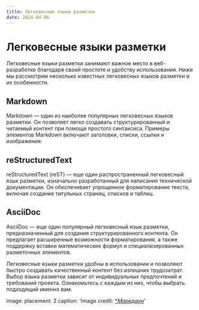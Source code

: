 ```yaml
---
title: Легковесные языки разметки
date: 2024-04-06
---
```


# Легковесные языки разметки

Легковесные языки разметки занимают важное место в веб-разработке благодаря своей простоте и удобству использования. Ниже мы рассмотрим несколько известных легковесных языков разметки и их особенности.

## Markdown

Markdown — один из наиболее популярных легковесных языков разметки. Он позволяет легко создавать структурированный и читаемый контент при помощи простого синтаксиса. Примеры элементов Markdown включают заголовки, списки, ссылки и изображения.

## reStructuredText

reStructuredText (reST) — еще один распространенный легковесный язык разметки, изначально разработанный для написания технической документации. Он обеспечивает упрощенное форматирование текста, включая создание титульных страниц, списков и таблиц.

## AsciiDoc

AsciiDoc — еще один популярный легковесный язык разметки, предназначенный для создания структурированного контента. Он предлагает расширенные возможности форматирования, а также поддержку вставки математических формул и специализированных разметочных элементов.

Легковесные языки разметки удобны в использовании и позволяют быстро создавать качественный контент без излишних трудозатрат. Выбор языка разметки зависит от индивидуальных предпочтений и требований проекта. Ознакомьтесь с каждым из них, чтобы выбрать подходящий именно вам.

image:
  placement: 2
  caption: 'Image credit: [**Маркдаун*](https://resources.jetbrains.com/help/img/idea/2022.2/ws_markdown_editor.png)'

